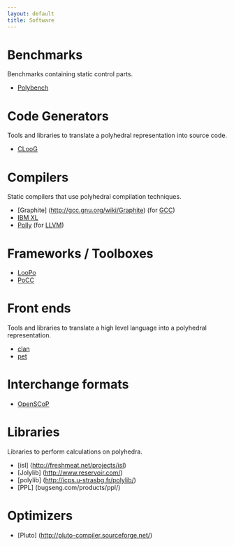 ```yaml
---
layout: default
title: Software
---
```


Benchmarks
==========

Benchmarks containing static control parts.

 * [Polybench](www.cse.ohio-state.edu/~pouchet/software/polybench/)

Code Generators
==============

Tools and libraries to translate a polyhedral representation into source code.

 * [CLooG](http://www.cloog.org)

Compilers
=========

Static compilers that use polyhedral compilation techniques.

 * [Graphite] (http://gcc.gnu.org/wiki/Graphite) (for [GCC](http://www.gcc.org))
 * [IBM XL](http://www.ibm.com/software/awdtools/xlcpp/)
 * [Polly](http://polly.llvm.org) (for [LLVM](http://www.llvm.org))

Frameworks / Toolboxes
======================

 * [LooPo](http://www.infosun.fmi.uni-passau.de/cl/loopo/)
 * [PoCC](http://www.cse.ohio-state.edu/~pouchet/software/pocc/pocc.html)

Front ends
==========

Tools and libraries to translate a high level language into a polyhedral representation.

 * [clan](http://www.lri.fr/~bastoul/development/clan/index.html)
 * [pet](http://repo.or.cz/w/pet.git)

Interchange formats
===================

 * [OpenSCoP](http://www.lri.fr/~bastoul/development/openscop/index.html)

Libraries
=========

Libraries to perform calculations on polyhedra.

 * [isl] (http://freshmeat.net/projects/isl)
 * [Jolylib] (http://www.reservoir.com/)
 * [polylib] (http://icps.u-strasbg.fr/polylib/)
 * [PPL] (bugseng.com/products/ppl/)

Optimizers
==========

 * [Pluto] (http://pluto-compiler.sourceforge.net/)

